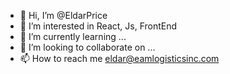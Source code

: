 - 👋 Hi, I’m @EldarPrice
- 👀 I’m interested in React, Js, FrontEnd
- 🌱 I’m currently learning ...
- 💞️ I’m looking to collaborate on ...
- 📫 How to reach me eldar@eamlogisticsinc.com

<!---
EldarPrice/EldarPrice is a ✨ special ✨ repository because its `README.md` (this file) appears on your GitHub profile.
You can click the Preview link to take a look at your changes.
--->
